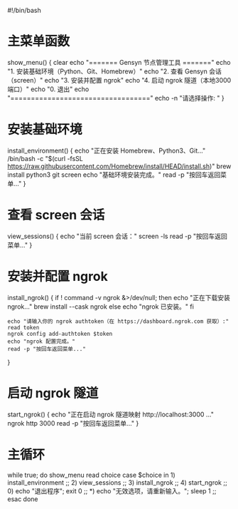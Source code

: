 #!/bin/bash

# 主菜单函数
show_menu() {
    clear
    echo "======= Gensyn 节点管理工具 ======="
    echo "1. 安装基础环境（Python、Git、Homebrew）"
    echo "2. 查看 Gensyn 会话（screen）"
    echo "3. 安装并配置 ngrok"
    echo "4. 启动 ngrok 隧道（本地3000端口）"
    echo "0. 退出"
    echo "=================================="
    echo -n "请选择操作: "
}

# 安装基础环境
install_environment() {
    echo "正在安装 Homebrew、Python3、Git..."
    /bin/bash -c "$(curl -fsSL https://raw.githubusercontent.com/Homebrew/install/HEAD/install.sh)"
    brew install python3 git screen
    echo "基础环境安装完成。"
    read -p "按回车返回菜单..."
}

# 查看 screen 会话
view_sessions() {
    echo "当前 screen 会话："
    screen -ls
    read -p "按回车返回菜单..."
}

# 安装并配置 ngrok
install_ngrok() {
    if ! command -v ngrok &>/dev/null; then
        echo "正在下载安装 ngrok..."
        brew install --cask ngrok
    else
        echo "ngrok 已安装。"
    fi

    echo "请输入你的 ngrok authtoken（在 https://dashboard.ngrok.com 获取）:"
    read token
    ngrok config add-authtoken $token
    echo "ngrok 配置完成。"
    read -p "按回车返回菜单..."
}

# 启动 ngrok 隧道
start_ngrok() {
    echo "正在启动 ngrok 隧道映射 http://localhost:3000 ..."
    ngrok http 3000
    read -p "按回车返回菜单..."
}

# 主循环
while true; do
    show_menu
    read choice
    case $choice in
        1) install_environment ;;
        2) view_sessions ;;
        3) install_ngrok ;;
        4) start_ngrok ;;
        0) echo "退出程序"; exit 0 ;;
        *) echo "无效选项，请重新输入。"; sleep 1 ;;
    esac
done
